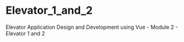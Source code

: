 # Elevator_1_and_2
Elevator Application Design and Development using Vue - Module 2 - Elevator 1 and 2
